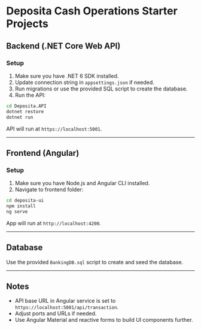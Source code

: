 # Deposita Cash Operations Starter Projects

## Backend (.NET Core Web API)

### Setup

1. Make sure you have .NET 6 SDK installed.
2. Update connection string in `appsettings.json` if needed.
3. Run migrations or use the provided SQL script to create the database.
4. Run the API:
```bash
cd Deposita.API
dotnet restore
dotnet run
```
API will run at `https://localhost:5001`.

---

## Frontend (Angular)

### Setup

1. Make sure you have Node.js and Angular CLI installed.
2. Navigate to frontend folder:
```bash
cd deposita-ui
npm install
ng serve
```
App will run at `http://localhost:4200`.

---

## Database

Use the provided `BankingDB.sql` script to create and seed the database.

---

## Notes

- API base URL in Angular service is set to `https://localhost:5001/api/transaction`.
- Adjust ports and URLs if needed.
- Use Angular Material and reactive forms to build UI components further.